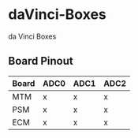 # daVinci-Boxes
da Vinci Boxes

## Board Pinout ##

| Board |  ADC0   |   ADC1  |   ADC2   |
|-------|---------|---------|----------|
|  MTM  | x  | x  |  x  |
|  PSM  | x  | x  |  x  |
|  ECM  | x  | x  |  x  |
